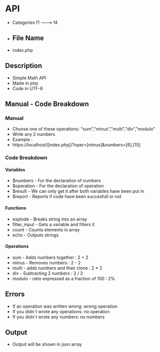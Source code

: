 # API
* Categories f1 ---> f4
* ## File Name
* index.php
## Description
* Simple Math API
* Made in php
* Code in UTF-8
## Manual - Code Breakdown
### Manual
* Choose one of these operations: "sum","minus","multi","div","modulo"
* Write any 2 numbers
* Example :
* https://localhost/[index.php]/?oper=[minus]&numbers=[6],[15]
### Code Breakdown
#### Variables
* $numbers - For the declaration of numbers
* $operation - For the declaration of operation
* $result - We can only get it after both variables have been put in
* $report - Reports if code have been succesfull or not
#### Functions
* explode - Breaks string into an array
* filter_input - Gets a variable and filters it
* count - Counts elements in array
* echo - Outputs strings
#### Operations
* sum - Adds numbers together : 2 + 2
* minus - Removes numbers : 2 - 2
* multi - adds numbers and their clone : 2 * 2
* div - Subtracting 2 numbers : 2 / 2
* modulo - ratio expressed as a fraction of 100 : 2%
## Errors
* If an operation was written wrong: wrong operation
* If you didn´t wrote any operations: no operation
* If you didn´t wrote any numbers: no numbers
## Output
* Output will be shown in json array
